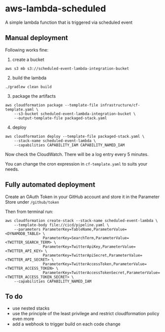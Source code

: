 # aws-lambda-scheduled

A simple lambda function that is triggered via scheduled event

## Manual deployment

Following works fine:

1. create a bucket
```
aws s3 mb s3://scheduled-event-lambda-integration-bucket
```

2. build the lambda
```
./gradlew clean build
```

3. package the artifacts
```
aws cloudformation package --template-file infrastructure/cf-template.yaml \
    --s3-bucket scheduled-event-lambda-integration-bucket \
    --output-template-file packaged-stack.yaml
```

4. deploy
```
aws cloudformation deploy --template-file packaged-stack.yaml \
    --stack-name scheduled-event-lambda \
    --capabilities CAPABILITY_IAM CAPABILITY_NAMED_IAM
```

Now check the CloudWatch. There will be a log entry every 5 minutes.

You can change the cron expression in `cf-template.yaml` to suits your needs.


## Fully automated deployment

Create an OAuth Token in your GitHub account and store it in the Parameter Store under `/github/token`

Then from terminal run:

```
aws cloudformation create-stack --stack-name scheduled-event-lambda \
    --template-body file://cicd/pipeline.yaml \
    --parameters ParameterKey=TableName,ParameterValue=<DYNAMODB_TABLE> \
                 ParameterKey=SearchTerm,ParameterValue=<TWITTER_SEARCH_TERM> \
                 ParameterKey=TwitterApiKey,ParameterValue=<TWITTER_API_KEY> \
                 ParameterKey=TwitterApiSecret,ParameterValue=<TWITTER_API_SECRET> \
                 ParameterKey=TwitterAccessToken,ParameterValue=<TWITTER_ACCESS_TOKEN> \
                 ParameterKey=TwitterAccessTokenSecret,ParameterValue=<TWITTER_ACCESS_TOKEN_SECRET> \
    --capabilities CAPABILITY_NAMED_IAM
```

## To do
- use nested stacks 
- use the principle of the least privilege and restrict cloudformation policy even more
- add a webhook to trigger build on each code change
